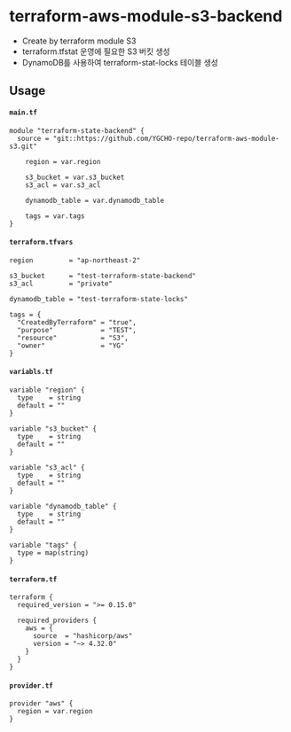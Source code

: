 # terraform-aws-module-s3-backend

- Create by terraform module S3
- terraform.tfstat 운영에 필요한 S3 버킷 생성
- DynamoDB를 사용하여 terraform-stat-locks 테이블 생성

## Usage

#### `main.tf`

```hcl
module "terraform-state-backend" {
  source = "git::https://github.com/YGCHO-repo/terraform-aws-module-s3.git"

    region = var.region

    s3_bucket = var.s3_bucket
    s3_acl = var.s3_acl

    dynamodb_table = var.dynamodb_table

    tags = var.tags
}
```

#### `terraform.tfvars`

```hcl
region         = "ap-northeast-2"

s3_bucket      = "test-terraform-state-backend"
s3_acl         = "private"

dynamodb_table = "test-terraform-state-locks"

tags = {
  "CreatedByTerraform" = "true",
  "purpose"            = "TEST",
  "resource"           = "S3",
  "owner"              = "YG"
}
```

#### `variabls.tf`

```hcl
variable "region" {
  type    = string
  default = ""
}

variable "s3_bucket" {
  type    = string
  default = ""
}

variable "s3_acl" {
  type    = string
  default = ""
}

variable "dynamodb_table" {
  type    = string
  default = ""
}

variable "tags" {
  type = map(string)
}
```

#### `terraform.tf`

```hcl
terraform {
  required_version = ">= 0.15.0"

  required_providers {
    aws = {
      source  = "hashicorp/aws"
      version = "~> 4.32.0"
    }
  }
}
```

#### `provider.tf`

```hcl
provider "aws" {
  region = var.region
}
```
